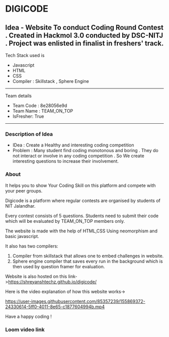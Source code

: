 # DIGICODE 
## Idea - Website To conduct Coding Round Contest . Created in Hackmol 3.0 conducted by DSC-NITJ . Project was enlisted in finalist in freshers' track.

Tech Stack used is 
- Javascript
- HTML
- CSS
- Compiler : Skillstack , Sphere Engine

---
 Team details
- Team Code : 8e28056e9d
- Team Name : TEAM_ON_TOP
- IsFresher: True

---
### Description of Idea

- IDea : Create a Healthy and interesting coding competition
- Problem : Many student find coding monotonous and boring . They do not interact or involve in any coding competition . So We create interesting questions to increase their involvement.

### About

It helps you to show Your Coding Skill on this platform and compete with your peer groups.

Digicode is a platform where regular contests are organised by students of NIT Jalandhar.

Every contest consists of 5 questions. Students need to submit their code which will be evaluated by TEAM_ON_TOP members only.

The website is made with the help of HTML,CSS Using neomorphism and basic javascript.

It also has two compilers:
1. Compiler from skillstack that allows one to embed challenges in website.
2. Sphere engine compiler that saves every run in the background which is then used by question framer for evaluation.

Website is also hosted on this link->https://shreyanshtechz.github.io/digicode/

Here is the video explanation of how this website works->


https://user-images.githubusercontent.com/85357239/155869372-24330614-5ff0-4011-8e65-c1877604994b.mp4


Have a happy coding !
### Loom video link
